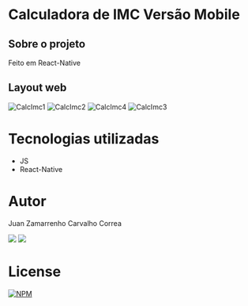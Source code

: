# Calculadora de IMC Versão Mobile

## Sobre o projeto
Feito em React-Native

## Layout web
![CalcImc1](https://user-images.githubusercontent.com/54084509/139367558-d3b83d98-bbb3-4ea8-a0d9-95c75a5d4e2f.png)
![CalcImc2](https://user-images.githubusercontent.com/54084509/139367561-f450b04e-f303-455f-b184-3673f6456f23.png)
![CalcImc4](https://user-images.githubusercontent.com/54084509/139367564-5bc48d21-b86e-4a83-a213-489d83e678be.png)
![CalcImc3](https://user-images.githubusercontent.com/54084509/139367562-aece73a9-05dd-4294-ae73-0aaa375d5f8d.png)

# Tecnologias utilizadas

- JS
- React-Native

# Autor

Juan Zamarrenho Carvalho Correa

<a href="https://www.linkedin.com/in/juan-zamarrenho-carvalho-correa-9723bb150/" target="_blank"><img src="https://img.shields.io/badge/LinkedIn-0077B5?style=for-the-badge&logo=linkedin&logoColor=white" target="_blank"></a>
<a href="https://www.instagram.com/juanzcc/" target="_blank"><img src="https://img.shields.io/badge/Instagram-E4405F?style=for-the-badge&logo=instagram&logoColor=white" target="_blank"></a>


# License

[![NPM](https://img.shields.io/npm/l/react)](https://github.com/juanzcc/CalculadoraIMC_Mobile/blob/main/LICENSE) 
